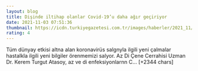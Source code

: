 ```yaml
--- 
layout: blog
title: Dişinde iltihap olanlar Covid-19’u daha ağır geçiriyor
date: 2021-11-03 07:51:36
thumbnail: https://icdn.turkiyegazetesi.com.tr/images/haberler/2021_11/buyuk/disinde-iltihap-olanlar-covid-19-u-daha-agir-geciriyor-1635925074.jpg
rating: 4
---
```

Tüm dünyay etkisi altna alan koronavirüs salgnyla ilgili yeni çalmalar hastalkla ilgili yeni bilgiler örenmemizi salyor. Az Di Çene Cerrahisi Uzman Dr. Kerem Turgut Atasoy, az ve di enfeksiyonlarnn C… [+2344 chars]